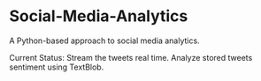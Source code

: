 # Social-Media-Analytics

A Python-based approach to social media analytics. 

Current Status: Stream the tweets real time. Analyze stored tweets sentiment using TextBlob.
